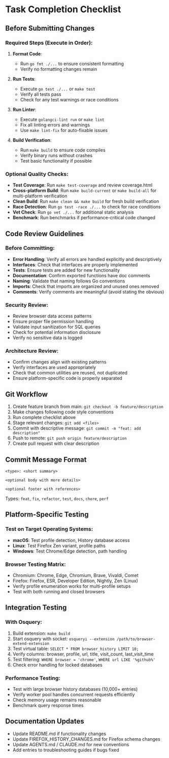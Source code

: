 # Task Completion Checklist

## Before Submitting Changes

### Required Steps (Execute in Order):
1. **Format Code**: 
   - Run `go fmt ./...` to ensure consistent formatting
   - Verify no formatting changes remain

2. **Run Tests**: 
   - Execute `go test ./...` or `make test`
   - Verify all tests pass
   - Check for any test warnings or race conditions

3. **Run Linter**: 
   - Execute `golangci-lint run` or `make lint`
   - Fix all linting errors and warnings
   - Use `make lint-fix` for auto-fixable issues

4. **Build Verification**: 
   - Run `make build` to ensure code compiles
   - Verify binary runs without crashes
   - Test basic functionality if possible

### Optional Quality Checks:
- **Test Coverage**: Run `make test-coverage` and review coverage.html
- **Cross-platform Build**: Run `make build-current` or `make build-all` for multi-platform verification
- **Clean Build**: Run `make clean && make build` for fresh build verification
- **Race Detection**: Run `go test -race ./...` to check for race conditions
- **Vet Check**: Run `go vet ./...` for additional static analysis
- **Benchmark**: Run benchmarks if performance-critical code changed

## Code Review Guidelines

### Before Committing:
- **Error Handling**: Verify all errors are handled explicitly and descriptively
- **Interfaces**: Check that interfaces are properly implemented
- **Tests**: Ensure tests are added for new functionality
- **Documentation**: Confirm exported functions have doc comments
- **Naming**: Validate that naming follows Go conventions
- **Imports**: Check that imports are organized and unused ones removed
- **Comments**: Verify comments are meaningful (avoid stating the obvious)

### Security Review:
- Review browser data access patterns
- Ensure proper file permission handling
- Validate input sanitization for SQL queries
- Check for potential information disclosure
- Verify no sensitive data is logged

### Architecture Review:
- Confirm changes align with existing patterns
- Verify interfaces are used appropriately
- Check that common utilities are reused, not duplicated
- Ensure platform-specific code is properly separated

## Git Workflow
1. Create feature branch from main: `git checkout -b feature/description`
2. Make changes following code style conventions
3. Run complete checklist above
4. Stage relevant changes: `git add <files>`
5. Commit with descriptive message: `git commit -m "feat: add description"`
6. Push to remote: `git push origin feature/description`
7. Create pull request with clear description

## Commit Message Format
```
<type>: <short summary>

<optional body with more details>

<optional footer with references>
```

Types: `feat`, `fix`, `refactor`, `test`, `docs`, `chore`, `perf`

## Platform-Specific Testing

### Test on Target Operating Systems:
- **macOS**: Test profile detection, History database access
- **Linux**: Test Firefox Zen variant, profile paths
- **Windows**: Test Chrome/Edge detection, path handling

### Browser Testing Matrix:
- Chromium: Chrome, Edge, Chromium, Brave, Vivaldi, Comet
- Firefox: Firefox, ESR, Developer Edition, Nightly, Zen (Linux)
- Verify profile enumeration works for multi-profile setups
- Test with both running and closed browsers

## Integration Testing

### With Osquery:
1. Build extension: `make build`
2. Start osquery with socket: `osqueryi --extension /path/to/browser-extend-extension`
3. Test virtual table: `SELECT * FROM browser_history LIMIT 10;`
4. Verify columns: browser, profile, url, title, visit_count, last_visit_time
5. Test filtering: `WHERE browser = 'chrome'`, `WHERE url LIKE '%github%'`
6. Check error handling for locked databases

### Performance Testing:
- Test with large browser history databases (10,000+ entries)
- Verify worker pool handles concurrent requests efficiently
- Check memory usage remains reasonable
- Benchmark query response times

## Documentation Updates
- Update README.md if functionality changes
- Update FIREFOX_HISTORY_CHANGES.md for Firefox schema changes
- Update AGENTS.md / CLAUDE.md for new conventions
- Add entries to troubleshooting guides if bugs fixed